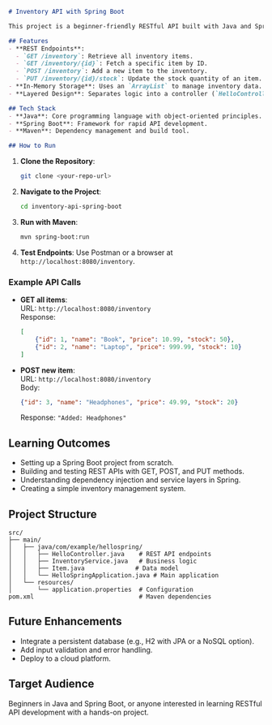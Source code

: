 ```markdown
# Inventory API with Spring Boot

This project is a beginner-friendly RESTful API built with Java and Spring Boot, designed to manage a simple inventory system. It showcases fundamental concepts like creating REST endpoints, handling in-memory data with an `ArrayList`, and implementing a layered architecture using controllers and services. Perfect for those new to Spring Boot who want to learn microservices through a practical example.

## Features
- **REST Endpoints**:
  - `GET /inventory`: Retrieve all inventory items.
  - `GET /inventory/{id}`: Fetch a specific item by ID.
  - `POST /inventory`: Add a new item to the inventory.
  - `PUT /inventory/{id}/stock`: Update the stock quantity of an item.
- **In-Memory Storage**: Uses an `ArrayList` to manage inventory data.
- **Layered Design**: Separates logic into a controller (`HelloController`) and service (`InventoryService`) with dependency injection via `@Autowired`.

## Tech Stack
- **Java**: Core programming language with object-oriented principles.
- **Spring Boot**: Framework for rapid API development.
- **Maven**: Dependency management and build tool.

## How to Run
```
1. **Clone the Repository**:  
   ```bash
   git clone <your-repo-url>
   ```
2. **Navigate to the Project**:  
   ```bash
   cd inventory-api-spring-boot
   ```
3. **Run with Maven**:  
   ```bash
   mvn spring-boot:run
   ```
4. **Test Endpoints**: Use Postman or a browser at `http://localhost:8080/inventory`.

### Example API Calls
- **GET all items**:  
  URL: `http://localhost:8080/inventory`  
  Response:  
  ```json
  [
      {"id": 1, "name": "Book", "price": 10.99, "stock": 50},
      {"id": 2, "name": "Laptop", "price": 999.99, "stock": 10}
  ]
  ```
- **POST new item**:  
  URL: `http://localhost:8080/inventory`  
  Body:  
  ```json
  {"id": 3, "name": "Headphones", "price": 49.99, "stock": 20}
  ```
  Response: `"Added: Headphones"`

## Learning Outcomes
- Setting up a Spring Boot project from scratch.
- Building and testing REST APIs with GET, POST, and PUT methods.
- Understanding dependency injection and service layers in Spring.
- Creating a simple inventory management system.

## Project Structure
```
src/
├── main/
│   ├── java/com/example/hellospring/
│   │   ├── HelloController.java    # REST API endpoints
│   │   ├── InventoryService.java   # Business logic
│   │   ├── Item.java              # Data model
│   │   └── HelloSpringApplication.java # Main application
│   └── resources/
│       └── application.properties  # Configuration
pom.xml                             # Maven dependencies
```

## Future Enhancements
- Integrate a persistent database (e.g., H2 with JPA or a NoSQL option).
- Add input validation and error handling.
- Deploy to a cloud platform.

## Target Audience
Beginners in Java and Spring Boot, or anyone interested in learning RESTful API development with a hands-on project.
